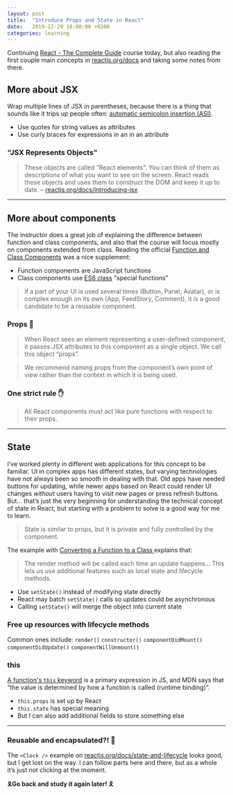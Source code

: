 ```yaml
---
layout: post
title:  "Introduce Props and State in React"
date:   2019-12-29 18:00:00 +0200
categories: learning
---
```


Continuing [React - The Complete Guide](https://www.udemy.com/course/react-the-complete-guide-incl-redux/) course today, but also reading the first couple main concepts in [reactjs.org/docs](https://reactjs.org/docs/hello-world.html) and taking some notes from there.

## More about JSX

Wrap multiple lines of JSX in parentheses, because there is a thing that sounds like it trips up people often: [automatic semicolon insertion (ASI)](https://stackoverflow.com/questions/2846283/what-are-the-rules-for-javascripts-automatic-semicolon-insertion-asi).

* Use quotes for string values as attributes
* Use curly braces for expressions in an in an attribute

### “JSX Represents Objects”

> These objects are called “React elements”. You can think of them as descriptions of what you want to see on the screen. React reads these objects and uses them to construct the DOM and keep it up to date. –&nbsp;[reactjs.org/docs/introducing-jsx](https://reactjs.org/docs/introducing-jsx.html)

---

## More about components

The instructor does a great job of explaining the difference between function and class components, and also that the course will focus mostly on components extended from class. Reading the official [Function and Class Components](https://reactjs.org/docs/components-and-props.html#function-and-class-components) was a nice supplement:

* Function components are JavaScript functions
* Class components use [ES6 class](https://developer.mozilla.org/en-US/docs/Web/JavaScript/Reference/Classes) "special functions"

> if a part of your UI is used several times (Button, Panel, Avatar), or is complex enough on its own (App, FeedStory, Comment), it is a good candidate to be a reusable component.

### Props 🧩

> When React sees an element representing a user-defined component, it passes JSX attributes to this component as a single object. We call this object “props”.

> We recommend naming props from the component’s own point of view rather than the context in which it is being used.

### One strict rule ✋

> All React components must act like pure functions with respect to their props.

---

## State

I’ve worked plenty in different web applications for this concept to be familiar. UI in complex apps has different states, but varying technologies have not always been so smooth in dealing with that. Old apps have needed buttons for updating, while newer apps based on React could render UI changes _without_ users having to visit new pages or press refresh buttons. But… that’s just the very beginning for understanding the technical concept of state in React, but starting with a problem to solve is a good way for me to learn.

> State is similar to props, but it is private and fully controlled by the component.

The example with [Converting a Function to a Class ](https://reactjs.org/docs/state-and-lifecycle.html#converting-a-function-to-a-class) explains that:

> The render method will be called each time an update happens…
> This lets us use additional features such as local state and lifecycle methods.

* Use `setState()` instead of modifying state directly
* React may batch `setState()` calls so updates could be asynchronous
* Calling `setState()` will merge the object into current state

### Free up resources with lifecycle methods

Common ones include: `render()` `constructor()` `componentDidMount()` `componentDidUpdate()` `componentWillUnmount() `

### this

[A function's `this` keyword](https://developer.mozilla.org/en-US/docs/Web/JavaScript/Reference/Operators/this) is a primary expression in JS, and MDN says that “the value is determined by how a function is called (runtime binding)”.

* `this.props` is set up by React
* `this.state` has special meaning
* But I can also add additional fields to store something else

---

### Reusable and encapsulated?! 🤔

The `<Clock />` example on [reactjs.org/docs/state-and-lifecycle](https://reactjs.org/docs/state-and-lifecycle.html) looks good, but I get lost on the way. I can follow parts here and there, but as a whole it’s just not clicking at the moment.

🎗**Go back and study it again later!** 🎗
